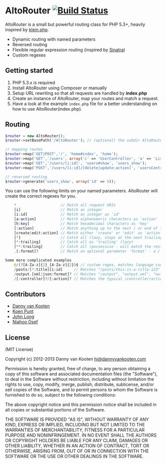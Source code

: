 # AltoRouter [![Build Status](https://api.travis-ci.org/dannyvankooten/AltoRouter.png)](http://travis-ci.org/dannyvankooten/AltoRouter)
AltoRouter is a small but powerful routing class for PHP 5.3+, heavily inspired by [klein.php](https://github.com/chriso/klein.php/).

* Dynamic routing with named parameters
* Reversed routing
* Flexible regular expression routing (inspired by [Sinatra](http://www.sinatrarb.com/))
* Custom regexes

## Getting started

1. PHP 5.3.x is required
2. Install AltoRouter using Composer or manually
2. Setup URL rewriting so that all requests are handled by **index.php**
3. Create an instance of AltoRouter, map your routes and match a request.
4. Have a look at the example `index.php` file for a better understanding on how to use AltoRouter(index.php).

## Routing
```php
$router = new AltoRouter();
$router->setBasePath('/AltoRouter'); // (optional) the subdir AltoRouter lives in

// mapping routes
$router->map('GET|POST','/', 'home#index', 'home');
$router->map('GET','/users', array('c' => 'UserController', 'a' => 'ListAction'));
$router->map('GET','/users/[i:id]', 'users#show', 'users_show');
$router->map('POST','/users/[i:id]/[delete|update:action]', 'usersController#doAction', 'users_do');

// reversed routing
$router->generate('users_show', array('id' => 5));

```

You can use the following limits on your named parameters. AltoRouter will create the correct regexes for you.
```php
    *                    // Match all request URIs
    [i]                  // Match an integer
    [i:id]               // Match an integer as 'id'
    [a:action]           // Match alphanumeric characters as 'action'
    [h:key]              // Match hexadecimal characters as 'key'
    [:action]            // Match anything up to the next / or end of the URI as 'action'
    [create|edit:action] // Match either 'create' or 'edit' as 'action'
    [*]                  // Catch all (lazy, stops at the next trailing slash)
    [*:trailing]         // Catch all as 'trailing' (lazy)
    [**:trailing]        // Catch all (possessive - will match the rest of the URI)
    .[:format]?          // Match an optional parameter 'format' - a / or . before the block is also optional

Some more complicated examples
    @/(?[A-Za-z]{2}_[A-Za-z]{2})$ // custom regex, matches language codes like "en_us" etc.
    /posts/[*:title][i:id]     // Matches "/posts/this-is-a-title-123"
    /output.[xml|json:format]? // Matches "/output", "output.xml", "output.json"
    /[:controller]?/[:action]? // Matches the typical /controller/action format

```

## Contributors
- [Danny van Kooten](https://github.com/dannyvankooten)
- [Koen Punt](https://github.com/koenpunt)
- [John Long](https://github.com/adduc)
- [Niahoo Osef](https://github.com/niahoo)

## License

(MIT License)

Copyright (c) 2012-2013 Danny van Kooten <hi@dannyvankooten.com>

Permission is hereby granted, free of charge, to any person obtaining a copy of this software and associated documentation files (the "Software"), to deal in the Software without restriction, including without limitation the rights to use, copy, modify, merge, publish, distribute, sublicense, and/or sell copies of the Software, and to permit persons to whom the Software is furnished to do so, subject to the following conditions:

The above copyright notice and this permission notice shall be included in all copies or substantial portions of the Software.

THE SOFTWARE IS PROVIDED "AS IS", WITHOUT WARRANTY OF ANY KIND, EXPRESS OR IMPLIED, INCLUDING BUT NOT LIMITED TO THE WARRANTIES OF MERCHANTABILITY, FITNESS FOR A PARTICULAR PURPOSE AND NONINFRINGEMENT. IN NO EVENT SHALL THE AUTHORS OR COPYRIGHT HOLDERS BE LIABLE FOR ANY CLAIM, DAMAGES OR OTHER LIABILITY, WHETHER IN AN ACTION OF CONTRACT, TORT OR OTHERWISE, ARISING FROM, OUT OF OR IN CONNECTION WITH THE SOFTWARE OR THE USE OR OTHER DEALINGS IN THE SOFTWARE.
